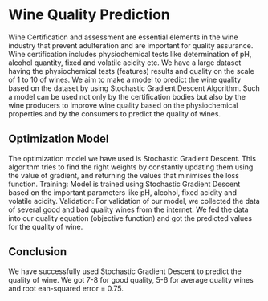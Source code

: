 # Wine Quality Prediction
Wine Certification and assessment are essential elements in the wine industry that prevent adulteration and are important for quality assurance. Wine certification includes physiochemical tests like determination of pH, alcohol quantity, fixed and volatile acidity etc. We have a large dataset having the physiochemical tests (features) results and quality on the scale of 1 to 10 of wines.
We aim to make a model to predict the wine quality based on the dataset by using Stochastic Gradient Descent Algorithm.
Such a model can be used not only by the certification bodies but also by the wine producers to improve wine quality based on the physiochemical properties and by the consumers to predict the quality of wines.

## Optimization Model
The optimization model we have used is Stochastic Gradient Descent. 
This algorithm tries to find the right weights by constantly updating them using the value of gradient, and returning the values that minimises the loss function. 
Training: 
Model is trained using Stochastic Gradient Descent based on the important parameters like pH, alcohol, fixed acidity and volatile acidity.
Validation: 
For validation of our model, we collected the data of several good and bad quality wines from the internet. We fed the data into our quality equation (objective function) and got the predicted values for the quality of wine.

## Conclusion
We have successfully used Stochastic Gradient Descent to predict the quality of wine. We got 7-8 for good quality, 5-6 for average quality wines and root ean-squared error = 0.75.
